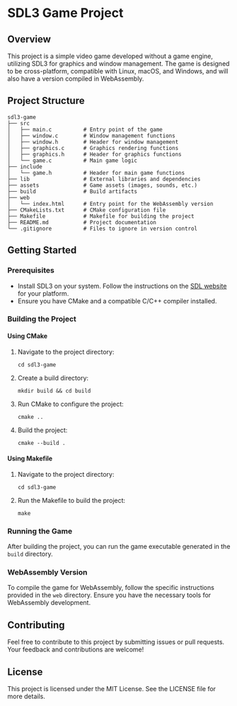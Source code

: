 # SDL3 Game Project

## Overview
This project is a simple video game developed without a game engine, utilizing SDL3 for graphics and window management. The game is designed to be cross-platform, compatible with Linux, macOS, and Windows, and will also have a version compiled in WebAssembly.

## Project Structure
```
sdl3-game
├── src
│   ├── main.c          # Entry point of the game
│   ├── window.c        # Window management functions
│   ├── window.h        # Header for window management
│   ├── graphics.c      # Graphics rendering functions
│   ├── graphics.h      # Header for graphics functions
│   └── game.c          # Main game logic
├── include
│   └── game.h          # Header for main game functions
├── lib                 # External libraries and dependencies
├── assets              # Game assets (images, sounds, etc.)
├── build               # Build artifacts
├── web
│   └── index.html      # Entry point for the WebAssembly version
├── CMakeLists.txt      # CMake configuration file
├── Makefile            # Makefile for building the project
├── README.md           # Project documentation
└── .gitignore          # Files to ignore in version control
```

## Getting Started

### Prerequisites
- Install SDL3 on your system. Follow the instructions on the [SDL website](https://www.libsdl.org/download-2.0.php) for your platform.
- Ensure you have CMake and a compatible C/C++ compiler installed.

### Building the Project

#### Using CMake
1. Navigate to the project directory:
   ```
   cd sdl3-game
   ```
2. Create a build directory:
   ```
   mkdir build && cd build
   ```
3. Run CMake to configure the project:
   ```
   cmake ..
   ```
4. Build the project:
   ```
   cmake --build .
   ```

#### Using Makefile
1. Navigate to the project directory:
   ```
   cd sdl3-game
   ```
2. Run the Makefile to build the project:
   ```
   make
   ```

### Running the Game
After building the project, you can run the game executable generated in the `build` directory.

### WebAssembly Version
To compile the game for WebAssembly, follow the specific instructions provided in the `web` directory. Ensure you have the necessary tools for WebAssembly development.

## Contributing
Feel free to contribute to this project by submitting issues or pull requests. Your feedback and contributions are welcome!

## License
This project is licensed under the MIT License. See the LICENSE file for more details.